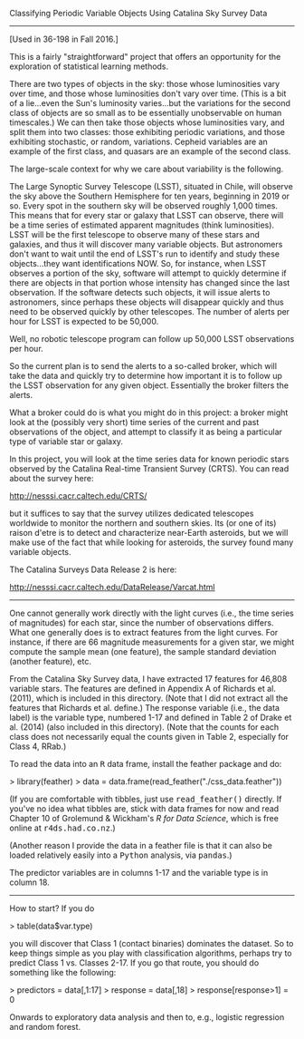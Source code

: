 
Classifying Periodic Variable Objects Using Catalina Sky Survey Data

---

[Used in 36-198 in Fall 2016.]

This is a fairly "straightforward" project that offers an opportunity for the
exploration of statistical learning methods.

There are two types of objects in the sky: those whose luminosities vary over
time, and those whose luminosities don't vary over time. (This is a bit of a
lie...even the Sun's luminosity varies...but the variations for the second
class of objects are so small as to be essentially unobservable on human
timescales.) We can then take those objects whose luminosities vary, and split
them into two classes: those exhibiting periodic variations, and those 
exhibiting stochastic, or random, variations. Cepheid variables are an 
example of the first class, and quasars are an example of the second class.

The large-scale context for why we care about variability is the following.

The Large Synoptic Survey Telescope (LSST), situated in Chile, will observe 
the sky above the Southern Hemisphere for ten years, beginning in 2019 or so.
Every spot in the southern sky will be observed roughly 1,000 times. This
means that for every star or galaxy that LSST can observe, there will be
a time series of estimated apparent magnitudes (think luminosities). LSST 
will be the first telescope to observe many of these stars and galaxies,
and thus it will discover many variable objects. But astronomers don't want
to wait until the end of LSST's run to identify and study these objects...they
want identifications NOW. So, for instance, when LSST observes a portion of
the sky, software will attempt to quickly determine if there are objects in
that portion whose intensity has changed since the last observation. If the
software detects such objects, it will issue alerts to astronomers, since
perhaps these objects will disappear quickly and thus need to be observed
quickly by other telescopes. The number of alerts per hour for LSST is
expected to be 50,000.

Well, no robotic telescope program can follow up 50,000 LSST observations 
per hour.

So the current plan is to send the alerts to a so-called broker, which will
take the data and quickly try to determine how important it is to follow up
the LSST observation for any given object. Essentially the broker filters
the alerts.

What a broker could do is what you might do in this project: a broker might
look at the (possibly very short) time series of the current and past 
observations of the object, and attempt to classify it as being a particular
type of variable star or galaxy.

In this project, you will look at the time series data for known periodic
stars observed by the Catalina Real-time Transient Survey (CRTS). You can
read about the survey here:

http://nesssi.cacr.caltech.edu/CRTS/

but it suffices to say that the survey utilizes dedicated telescopes 
worldwide to monitor the northern and southern skies. Its (or one of its)
raison d'etre is to detect and characterize near-Earth asteroids, but we
will make use of the fact that while looking for asteroids, the survey found
many variable objects.

The Catalina Surveys Data Release 2 is here:

http://nesssi.cacr.caltech.edu/DataRelease/Varcat.html

---

One cannot generally work directly with the light curves (i.e., the time 
series of magnitudes) for each star, since the number of observations differs.
What one generally does is to extract features from the light curves. For
instance, if there are 66 magnitude measurements for a given star, we might
compute the sample mean (one feature), the sample standard deviation (another
feature), etc. 

From the Catalina Sky Survey data, I have extracted 17 features for 46,808
variable stars. The features are defined in Appendix A of 
Richards et al. (2011), which is
included in this directory. (Note that I did not extract all the features
that Richards et al. define.) The response variable (i.e., the data label)
is the variable type, numbered 1-17 and defined in Table 2 of Drake et al.
(2014) (also included in this directory). (Note that the counts for each
class does not necessarily equal the counts given in Table 2, especially 
for Class 4, RRab.)

To read the data into an <tt>R</tt> data frame, install the feather package 
and do:

&gt; library(feather)
&gt; data = data.frame(read_feather("./css_data.feather"))

(If you are comfortable with tibbles, just use <tt>read_feather()</tt> 
directly. If you've no idea what tibbles are, stick with data frames for 
now and read Chapter 10 of Grolemund &amp; Wickham's <i>R for Data 
Science</i>, which is free online at <tt>r4ds.had.co.nz</tt>.)

(Another reason I provide the data in a feather file is that it can also
be loaded relatively easily into a <tt>Python</tt> analysis, 
via <tt>pandas</tt>.)

The predictor variables are in columns 1-17 and the variable type is in
column 18.

---

How to start? If you do

&gt; table(data$var.type)

you will discover that Class 1 (contact binaries) dominates the dataset. So
to keep things simple as you play with classification algorithms, perhaps
try to predict Class 1 vs. Classes 2-17. If you go that route, you should
do something like the following:

&gt; predictors = data[,1:17]
&gt; response   = data[,18]
&gt; response[response>1] = 0

Onwards to exploratory data analysis and then to, e.g., logistic regression 
and random forest.

